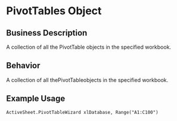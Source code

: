 # PivotTables Object

## Business Description
A collection of all the PivotTable objects in the specified workbook.

## Behavior
A collection of all thePivotTableobjects in the specified workbook.

## Example Usage
```vba
ActiveSheet.PivotTableWizard xlDatabase, Range("A1:C100")
```